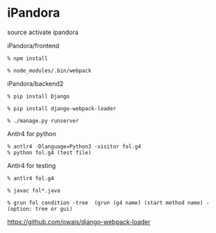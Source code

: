 # iPandora

source activate ipandora

iPandora/frontend
```
% npm install

% node_modules/.bin/webpack 
```

iPandora/backend2
```
% pip install Django

% pip install django-webpack-loader

% ./manage.py runserver
```
Antlr4 for python
```
% antlr4 -Dlanguage=Python3 -visitor fol.g4 
% python fol.g4 (test file)
```
Antlr4 for testing
```
% antlr4 fol.g4 

% javac fol*.java

% grun fol condition -tree  (grun (g4 name) (start method name) -(option: tree or gui)
```
https://github.com/owais/django-webpack-loader
